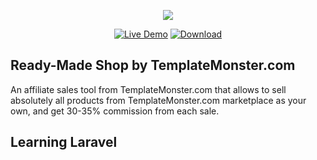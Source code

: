 <p align="center"><img src="https://rms3.templates.com/va/MTS_logo.png"></p>

<p align="center">
    <a href="https://rms3.templates.com"><img src="https://rms3.templates.com/va/LiveDemo.png" alt="Live Demo"></a>
    <a href="https://rms3.templates.com/install"><img src="https://rms3.templates.com/va/Downloads.png" alt="Download"></a>
</p>

## Ready-Made Shop by TemplateMonster.com

An affiliate sales tool from TemplateMonster.com that allows to sell absolutely all products from TemplateMonster.com marketplace as your own, and get 30-35% commission from each sale.

## Learning Laravel
